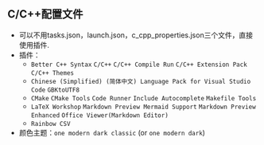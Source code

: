 ## C/C++配置文件

- 可以不用tasks.json，launch.json，c_cpp_properties.json三个文件，直接使用插件.
- 插件：
  - `Better C++ Syntax` `C/C++` `C/C++ Compile Run` `C/C++ Extension Pack` `C/C++ Themes`
  - `Chinese (Simplified) (简体中文) Language Pack for Visual Studio Code` `GBKtoUTF8`
  - `CMake` `CMake Tools` `Code Runner`  `Include Autocomplete` `Makefile Tools`
  - `LaTeX Workshop` `Markdown Preview Mermaid Support` `Markdown Preview Enhanced` `Office Viewer(Markdown Editor)`
  - `Rainbow CSV`
- 颜色主题：`one modern dark classic` (or `one modern dark`) 
